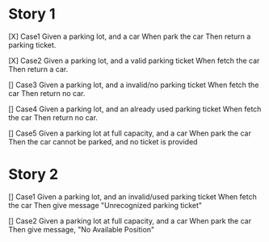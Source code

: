 # Story 1
[X] Case1
Given a parking lot, and a car
When park the car
Then return a parking ticket.

[X] Case2
Given a parking lot, and a valid parking ticket
When fetch the car
Then return a car.

[] Case3
Given a parking lot, and a invalid/no parking ticket
When fetch the car
Then return no car.

[] Case4
Given a parking lot, and an already used parking ticket
When fetch the car
Then return no car.

[] Case5
Given a parking lot at full capacity, and a car
When park the car
Then the car cannot be parked, and no ticket is provided

# Story 2
[] Case1
Given a parking lot, and an invalid/used parking ticket
When fetch the car
Then give message "Unrecognized parking ticket"

[] Case2
Given a parking lot at full capacity, and a car
When park the car
Then give message, "No Available Position"